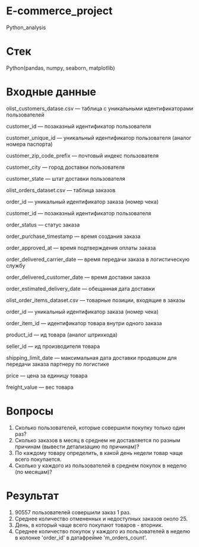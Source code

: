 # E-commerce_project
Python_analysis

# Стек
Python(pandas, numpy, seaborn, matplotlib)

# Входные данные
olist_customers_datase.csv — таблица с уникальными идентификаторами пользователей

customer_id — позаказный идентификатор пользователя

customer_unique_id —  уникальный идентификатор пользователя  (аналог номера паспорта)

customer_zip_code_prefix —  почтовый индекс пользователя

customer_city —  город доставки пользователя

customer_state —  штат доставки пользователя

olist_orders_dataset.csv —  таблица заказов

order_id —  уникальный идентификатор заказа (номер чека)

customer_id —  позаказный идентификатор пользователя

order_status —  статус заказа

order_purchase_timestamp —  время создания заказа

order_approved_at —  время подтверждения оплаты заказа

order_delivered_carrier_date —  время передачи заказа в логистическую службу

order_delivered_customer_date —  время доставки заказа

order_estimated_delivery_date —  обещанная дата доставки

olist_order_items_dataset.csv —  товарные позиции, входящие в заказы

order_id —  уникальный идентификатор заказа (номер чека)

order_item_id —  идентификатор товара внутри одного заказа

product_id —  ид товара (аналог штрихкода)

seller_id — ид производителя товара

shipping_limit_date —  максимальная дата доставки продавцом для передачи заказа партнеру по логистике

price —  цена за единицу товара

freight_value —  вес товара

# Вопросы
1. Сколько пользователей, которые совершили покупку только один раз?
2. Сколько заказов в месяц в среднем не доставляется по разным причинам (вывести детализацию по причинам)? 
3. По каждому товару определить, в какой день недели товар чаще всего покупается. 
4. Сколько у каждого из пользователей в среднем покупок в неделю (по месяцам)?

# Результат
1. 90557 пользователей совершили заказ 1 раз.
2. Среднее количество отмененных и недоступных заказов около 25.
3. День, в который чаще всего покупают товаров - вторник.
4. Среднее количество покупок у каждого из пользователей в неделю в колонке 'order_id' в датафрейме 'm_orders_count'.

